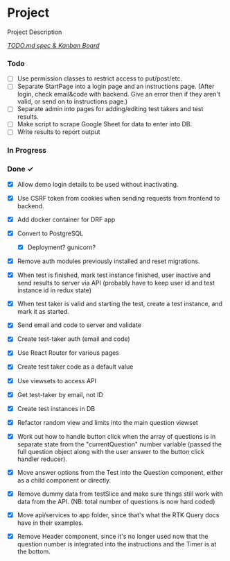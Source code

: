 # Project

Project Description

<em>[TODO.md spec & Kanban Board](https://bit.ly/3fCwKfM)</em>

### Todo

- [ ] Use permission classes to restrict access to put/post/etc.  
- [ ] Separate StartPage into a login page and an instructions page. (After login, check email&code with backend. Give an error then if they aren't valid, or send on to instructions page.)  
- [ ] Separate admin into pages for adding/editing test takers and test results.  
- [ ] Make script to scrape Google Sheet for data to enter into DB.  
- [ ] Write results to report output  

### In Progress


### Done ✓

- [x] Allow demo login details to be used without inactivating.  
- [x] Use CSRF token from cookies when sending requests from frontend to backend.  
- [x] Add docker container for DRF app  
- [x] Convert to PostgreSQL  
  - [x] Deployment? gunicorn?  
- [x] Remove auth modules previously installed and reset migrations.  
- [x] When test is finished, mark test instance finished, user inactive and send results to server via API (probably have to keep user id and test instance id in redux state)  
- [x] When test taker is valid and starting the test, create a test instance, and mark it as started.  
- [x] Send email and code to server and validate  
- [x] Create test-taker auth (email and code)  
- [x] Use React Router for various pages  
- [x] Create test taker code as a default value  
- [x] Use viewsets to access API  
- [x] Get test-taker by email, not ID  
- [x] Create test instances in DB  
- [x] Refactor random view and limits into the main question viewset  
- [x] Work out how to handle button click when the array of questions is in separate state from the "currentQuestion" number variable (passed the full question object along with the user answer to the button click handler reducer).  
- [x] Move answer options from the Test into the Question component, either as a child component or directly.  
- [x] Remove dummy data from testSlice and make sure things still work with data from the API. (NB: total number of questions is now hard coded)  
- [x] Move api/services to app folder, since that's what the RTK Query docs have in their examples.  
- [x] Remove Header component, since it's no longer used now that the question number is integrated into the instructions and the Timer is at the bottom.  

